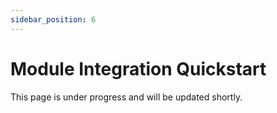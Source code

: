 ```yaml
---
sidebar_position: 6
---
```


# Module Integration Quickstart

This page is under progress and will be updated shortly.

<!-- TODO: port over integration details that were drafted up / written for cosmos chain integration with modules etc. -->
